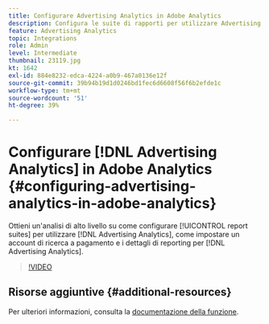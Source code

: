 ```yaml
---
title: Configurare Advertising Analytics in Adobe Analytics
description: Configura le suite di rapporti per utilizzare Advertising Analytics.
feature: Advertising Analytics
topic: Integrations
role: Admin
level: Intermediate
thumbnail: 23119.jpg
kt: 1642
exl-id: 884e8232-edca-4224-a0b9-467a0136e12f
source-git-commit: 39b94b19d1d0246bd1fec6d6608f56f6b2efde1c
workflow-type: tm+mt
source-wordcount: '51'
ht-degree: 39%

---
```


# Configurare [!DNL Advertising Analytics] in Adobe Analytics {#configuring-advertising-analytics-in-adobe-analytics}

Ottieni un&#39;analisi di alto livello su come configurare [!UICONTROL report suites] per utilizzare [!DNL Advertising Analytics], come impostare un account di ricerca a pagamento e i dettagli di reporting per [!DNL Advertising Analytics].

>[!VIDEO](https://video.tv.adobe.com/v/23119/?quality=12&learn=on)

## Risorse aggiuntive {#additional-resources}

Per ulteriori informazioni, consulta la [documentazione della funzione](https://experienceleague.adobe.com/docs/analytics/integration/advertising-analytics/overview.html?lang=it).
